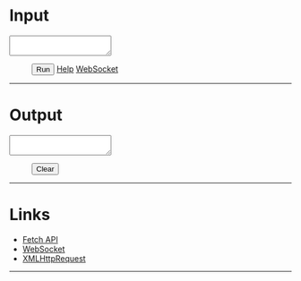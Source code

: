 
<link rel="stylesheet" href="style/test-style.css">
<script src="api/test-api.mjs"></script>

<style>
</style>

# Input

<textarea ip wrap="off"></textarea>

<menu>
<button onclick="run()">Run</button>
<a href="https://developer.mozilla.org/en-US/docs/Web/API/XMLHttpRequest">Help</a>
<a href="https://developer.mozilla.org/en-US/docs/Web/API/WebSockets_API">WebSocket</a>
</menu>

---

# Output

<textarea op wrap="off"></textarea>

<menu>
<button onclick="reset()">Clear</button>
</menu>

---
 
# Links

[u3]: <https://developer.mozilla.org/en-US/docs/Web/API/XMLHttpRequest>
[u2]: <https://developer.mozilla.org/en-US/docs/Web/API/WebSockets_API>
[u1]: <https://developer.mozilla.org/en-US/docs/Web/API/Fetch_API>

- [Fetch API][u1]
- [WebSocket][u2]
- [XMLHttpRequest][u3]

---

<script>
</script>


<script>
const _IP = select( "ip" );
const _OP = select( "op" );
</script>

<script>
function reset() {
    report( "" );
}
</script>

<script>
function run() {
    try {
        const source = input();
        process( source );
    } catch( error ) {
        report( error );
    }
}
</script>

<script>
function process( source ) {
    const result = eval( source );
    report( result );
}
</script>

<script>
function input() {
    return _IP.value;
}
</script>

<script>
function report( what ) {
    try {
        _OP.value = prepare( what );
    } catch( error ) {
        alert( error );
    }
}
</script>




